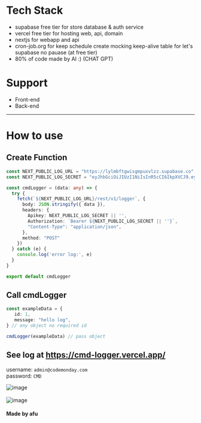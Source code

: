 # Tech Stack
- supabase free tier for store database & auth service
- vercel free tier for hosting web, api, domain
- nextjs for webapp and api
- cron-job.org for keep schedule create mocking keep-alive table for let's supabase no pauase (at free tier)
- 80% of code made by AI :) (CHAT GPT)

# Support
- Front-end
- Back-end

<hr />

# How to use
## Create Function
```typescript
const NEXT_PUBLIC_LOG_URL = "https://lylmbftgwisgmpuxvlzz.supabase.co"
const NEXT_PUBLIC_LOG_SECRET = "eyJhbGciOiJIUzI1NiIsInR5cCI6IkpXVCJ9.eyJpc3MiOiJzdXBhYmFzZSIsInJlZiI6Imx5bG1iZnRnd2lzZ21wdXh2bHp6Iiwicm9sZSI6ImFub24iLCJpYXQiOjE3MjgxMjgxNjcsImV4cCI6MjA0MzcwNDE2N30.wBJRRWeQ2lCJXdUhZh3Qu8niHNCPIu--ddERUYSPUGc"

const cmdLogger = (data: any) => {
  try {
    fetch(`${NEXT_PUBLIC_LOG_URL}/rest/v1/logger`, {
      body: JSON.stringify({ data }),
      headers: {
        Apikey: NEXT_PUBLIC_LOG_SECRET || '',
        Authorization: `Bearer ${NEXT_PUBLIC_LOG_SECRET || ''}`,
        "Content-Type": "application/json",
      },
      method: "POST"
    })
  } catch (e) {
    console.log('error log:', e)
  }
}

export default cmdLogger
```


## Call cmdLogger
```typescript
const exampleData = {
   id: 1,
   message: "hello log",
} // any object no required id

cmdLogger(exampleData) // pass object
```

## See log at https://cmd-logger.vercel.app/
username: `admin@codemonday.com` <br />
password: `CMD`


![image](https://github.com/user-attachments/assets/6db322ca-cc1c-4e6d-9871-eaacf2a4fa2e)
<br /><br />
![image](https://github.com/user-attachments/assets/f90b1d21-58f9-4194-96b7-aa0db34b09b1)



#### Made by afu
